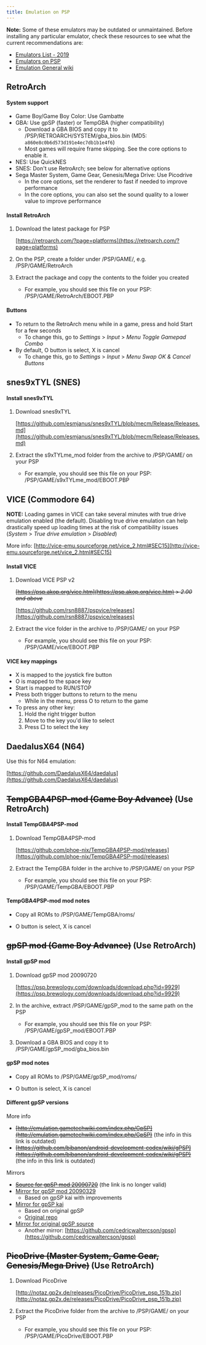 ```yaml
---
title: Emulation on PSP
---
```


**Note:** Some of these emulators may be outdated or unmaintained. Before installing
any particular emulator, check these resources to see what the current recommendations
are:

- [Emulators List - 2019](http://wololo.net/talk/viewtopic.php?f=47&t=44039)
- [Emulators on PSP](http://emulation.gametechwiki.com/index.php/Emulators_on_PSP)
- [Emulation General wiki](http://emulation.gametechwiki.com/index.php/Main_Page)



## RetroArch

#### System support

- Game Boy/Game Boy Color: Use Gambatte
- GBA: Use gpSP (faster) or TempGBA (higher compatibility)
    - Download a GBA BIOS and copy it to /PSP/RETROARCH/SYSTEM/gba_bios.bin (MD5: `a860e8c0b6d573d191e4ec7db1b1e4f6`)
    - Most games will require frame skipping. See the core options to enable it.
- NES: Use QuickNES
- SNES: Don't use RetroArch; see below for alternative options
- Sega Master System, Game Gear, Genesis/Mega Drive: Use Picodrive
    - In the core options, set the renderer to fast if needed to improve performance
    - In the core options, you can also set the sound quality to a lower value to improve performance


#### Install RetroArch

1. Download the latest package for PSP

    [https://retroarch.com/?page=platforms](https://retroarch.com/?page=platforms)

1. On the PSP, create a folder under /PSP/GAME/, e.g. /PSP/GAME/RetroArch

1. Extract the package and copy the contents to the folder you created

    - For example, you should see this file on your PSP: /PSP/GAME/RetroArch/EBOOT.PBP



#### Buttons

- To return to the RetroArch menu while in a game, press and hold Start for a few seconds
    - To change this, go to *Settings* > *Input* > *Menu Toggle Gamepad Combo*
- By default, O button is select, X is cancel
    - To change this, go to *Settings* > *Input* > *Menu Swap OK & Cancel Buttons*



## snes9xTYL (SNES)

#### Install snes9xTYL

1. Download snes9xTYL

    [https://github.com/esmjanus/snes9xTYL/blob/mecm/Release/Releases.md](https://github.com/esmjanus/snes9xTYL/blob/mecm/Release/Releases.md)

1. Extract the s9xTYLme_mod folder from the archive to /PSP/GAME/ on your PSP

    - For example, you should see this file on your PSP: /PSP/GAME/s9xTYLme_mod/EBOOT.PBP



## VICE (Commodore 64)

**NOTE:** Loading games in VICE can take several minutes with true drive emulation enabled (the default). Disabling true
drive emulation can help drastically speed up loading times at the risk of compatibility issues (*System* >
*True drive emulation* > *Disabled*)

More info: [http://vice-emu.sourceforge.net/vice_2.html#SEC15](http://vice-emu.sourceforge.net/vice_2.html#SEC15)


#### Install VICE

1. Download VICE PSP v2

    ~~[https://psp.akop.org/vice.htm](https://psp.akop.org/vice.htm) > *2.00 and above*~~

    [https://github.com/rsn8887/pspvice/releases](https://github.com/rsn8887/pspvice/releases)

1. Extract the vice folder in the archive to /PSP/GAME/ on your PSP

    - For example, you should see this file on your PSP: /PSP/GAME/vice/EBOOT.PBP


#### VICE key mappings

- X is mapped to the joystick fire button
- O is mapped to the space key
- Start is mapped to RUN/STOP
- Press both trigger buttons to return to the menu
    - While in the menu, press O to return to the game
- To press any other key:
    1. Hold the right trigger button
    1. Move to the key you'd like to select
    1. Press □ to select the key



## DaedalusX64 (N64)

Use this for N64 emulation:

[https://github.com/DaedalusX64/daedalus](https://github.com/DaedalusX64/daedalus)



## ~~TempGBA4PSP-mod (Game Boy Advance)~~ (Use RetroArch)

#### Install TempGBA4PSP-mod

1. Download TempGBA4PSP-mod

    [https://github.com/phoe-nix/TempGBA4PSP-mod/releases](https://github.com/phoe-nix/TempGBA4PSP-mod/releases)

1. Extract the TempGBA folder in the archive to /PSP/GAME/ on your PSP

    - For example, you should see this file on your PSP: /PSP/GAME/TempGBA/EBOOT.PBP


#### TempGBA4PSP-mod mod notes

- Copy all ROMs to /PSP/GAME/TempGBA/roms/

- O button is select, X is cancel



## ~~gpSP mod (Game Boy Advance)~~ (Use RetroArch)

#### Install gpSP mod

1. Download gpSP mod 20090720

    [https://psp.brewology.com/downloads/download.php?id=9929](https://psp.brewology.com/downloads/download.php?id=9929)

1. In the archive, extract /PSP/GAME/gpSP_mod to the same path on the PSP

    - For example, you should see this file on your PSP: /PSP/GAME/gpSP_mod/EBOOT.PBP

1. Download a GBA BIOS and copy it to /PSP/GAME/gpSP_mod/gba_bios.bin


#### gpSP mod notes

- Copy all ROMs to /PSP/GAME/gpSP_mod/roms/

- O button is select, X is cancel


#### Different gpSP versions

More info
- ~~[http://emulation.gametechwiki.com/index.php/GpSP](http://emulation.gametechwiki.com/index.php/GpSP)~~ (the info in this link is outdated)
- ~~[https://github.com/bibanon/android-development-codex/wiki/gPSP](https://github.com/bibanon/android-development-codex/wiki/gPSP)~~ (the info in this link is outdated)

Mirrors
- ~~[Source for gpSP mod 20090720](http://web.archive.org/web/20100114113349/http://www.csync.net/service/file/view.cgi?id=1248059846)~~ (the link is no longer valid)
- [Mirror for gpSP mod 20090329](https://github.com/BASLQC/gPSP-mod)
    - Based on gpSP kai with improvements
- [Mirror for gpSP kai](https://github.com/uberushaximus/gpsp-kai)
    - Based on original gpSP
    - [Original repo](https://osdn.net/projects/gpsp-kai/scm/svn/tree/head/trunk/)
- [Mirror for original gpSP source](https://github.com/BASLQC/gPSP)
    - Another mirror: [https://github.com/cedricwaltercson/gpsp](https://github.com/cedricwaltercson/gpsp)



## ~~PicoDrive (Master System, Game Gear, Genesis/Mega Drive)~~ (Use RetroArch)

1. Download PicoDrive

    [http://notaz.gp2x.de/releases/PicoDrive/PicoDrive_psp_151b.zip](http://notaz.gp2x.de/releases/PicoDrive/PicoDrive_psp_151b.zip)

1. Extract the PicoDrive folder from the archive to /PSP/GAME/ on your PSP

    - For example, you should see this file on your PSP: /PSP/GAME/PicoDrive/EBOOT.PBP
